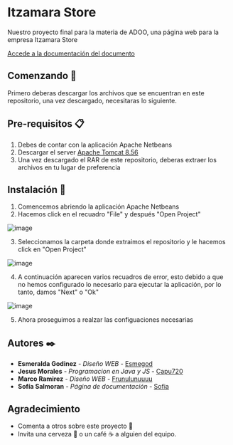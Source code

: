 # Itzamara Store

Nuestro proyecto final para la materia de ADOO, una página web para la empresa Itzamara Store

[Accede a la documentación del documento](https://sites.google.com/view/itzamara-store/inicio)

## Comenzando 🚀

Primero deberas descargar los archivos que se encuentran en este repositorio, una vez descargado, necesitaras lo siguiente.

## Pre-requisitos 📋

1. Debes de contar con la aplicación Apache Netbeans
2. Descargar el server [Apache Tomcat 8.56](http://tomcat.apache.org)
3. Una vez descargado el RAR de este repositorio, deberas extraer los archivos en tu lugar de preferencia

## Instalación 🔧

1. Comencemos abriendo la aplicación Apache Netbeans
2. Hacemos click en el recuadro "File" y después "Open Project"

![image](https://user-images.githubusercontent.com/59420444/121483594-015ac200-c994-11eb-9dbd-48bc7f056d38.png)

3. Seleccionamos la carpeta donde extraimos el repositorio y le hacemos click en "Open Project" 

![image](https://user-images.githubusercontent.com/59420444/121484164-92319d80-c994-11eb-9e55-728d21ef94f3.png)

4. A continuación aparecen varios recuadros de error, esto debido a que no hemos configurado lo necesario para ejecutar la aplicación, por lo tanto, damos "Next" o "Ok"

![image](https://user-images.githubusercontent.com/59420444/121484703-184de400-c995-11eb-8bfa-d4e4502d3bed.png)

5. Ahora proseguimos a realzar las configuaciones necesarias


## Autores ✒️

* **Esmeralda Godinez** - *Diseño WEB* - [Esmegod](https://github.com/Esmegod)
* **Jesus Morales** - *Programacion en Java y JS* - [Capu720](https://github.com/Capu720)
* **Marco Ramirez** - *Diseño WEB* - [Frunulunuuuu](https://github.com/Frunulunuuuu)
* **Sofía Salmoran** - *Página de documentación* - [Sofia](https://github.com/Capu720)

## Agradecimiento
* Comenta a otros sobre este proyecto 📢
* Invita una cerveza 🍺 o un café ☕ a alguien del equipo. 
